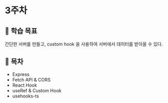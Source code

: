 # 3주차

## :whale2: 학습 목표

간단한 서버를 만들고, custom hook 을 사용하여 서버에서 데이터를 받아올 수 있다.

## :whale2: 목차

* Express
* Fetch API & CORS
* React Hook
* useRef & Custom Hook
* usehooks-ts